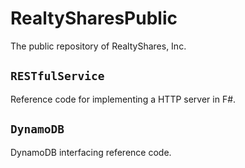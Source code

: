# RealtySharesPublic

The public repository of RealtyShares, Inc.

## `RESTfulService`

Reference code for implementing a HTTP server in F#.

## `DynamoDB`

DynamoDB interfacing reference code.
